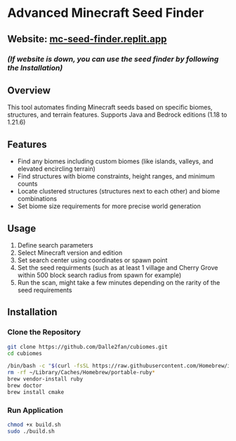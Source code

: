 # **Advanced Minecraft Seed Finder**  

## **Website:** [mc-seed-finder.replit.app](https://mc-seed-finder.replit.app/)  

### *(If website is down, you can use the seed finder by following the Installation)*

## **Overview**  
This tool automates finding Minecraft seeds based on specific biomes, structures, and terrain features. Supports Java and Bedrock editions (1.18 to 1.21.6)

## **Features**  
- Find any biomes including custom biomes (like islands, valleys, and elevated encircling terrain)
- Find structures with biome constraints, height ranges, and minimum counts  
- Locate clustered structures (structures next to each other) and biome combinations  
- Set biome size requirements for more precise world generation  

## **Usage**  
1. Define search parameters  
2. Select Minecraft version and edition  
3. Set search center using coordinates or spawn point
4. Set the seed requirments (such as at least 1 village and Cherry Grove within 500 block search radius from spawn for example)
6. Run the scan, might take a few minutes depending on the rarity of the seed requirements

## **Installation**  

### **Clone the Repository**  
```bash
git clone https://github.com/Dalle2fan/cubiomes.git
cd cubiomes
```

```bash
/bin/bash -c "$(curl -fsSL https://raw.githubusercontent.com/Homebrew/install/HEAD/install.sh)"
rm -rf ~/Library/Caches/Homebrew/portable-ruby*
brew vendor-install ruby
brew doctor
brew install cmake
```

### **Run Application**  
```bash
chmod +x build.sh
sudo ./build.sh
``` 
